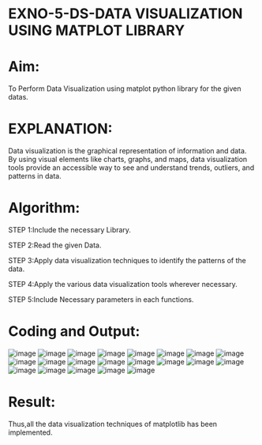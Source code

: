 
# EXNO-5-DS-DATA VISUALIZATION USING MATPLOT LIBRARY

# Aim:
  To Perform Data Visualization using matplot python library for the given datas.

# EXPLANATION:
Data visualization is the graphical representation of information and data. By using visual elements like charts, graphs, and maps, data visualization tools provide an accessible way to see and understand trends, outliers, and patterns in data.

# Algorithm:
STEP 1:Include the necessary Library.

STEP 2:Read the given Data.

STEP 3:Apply data visualization techniques to identify the patterns of the data.

STEP 4:Apply the various data visualization tools wherever necessary.

STEP 5:Include Necessary parameters in each functions.

# Coding and Output:
 ![image](https://github.com/user-attachments/assets/63f9ece7-946d-47a8-9b8d-b6327b0f66bf)
![image](https://github.com/user-attachments/assets/9ab09a6d-ce64-45fe-9b9a-d592c48949a6)
![image](https://github.com/user-attachments/assets/f0db73de-4bdc-4c0e-a319-5b5e82db5cef)
![image](https://github.com/user-attachments/assets/4ecb4811-6d5b-487e-a8e5-6c69bf98f035)
![image](https://github.com/user-attachments/assets/cfe615c9-ce81-42c4-b78f-1f34353215b8)
![image](https://github.com/user-attachments/assets/0866ce53-cd1f-4498-8a1e-607c5b86d900)
![image](https://github.com/user-attachments/assets/2b8808bc-f2ec-4f53-bfa8-817f4aefb806)
![image](https://github.com/user-attachments/assets/4ca0ee18-65c8-4c50-bac6-409fa47d28ca)
![image](https://github.com/user-attachments/assets/6791c0fc-7950-44c4-b190-0d6d9468b76f)
![image](https://github.com/user-attachments/assets/87fc1880-eab2-4ebd-bbdc-1267e39e3613)
![image](https://github.com/user-attachments/assets/5175e602-6672-4157-8e77-f8c30ef74361)
![image](https://github.com/user-attachments/assets/19dd5701-13ca-4d00-b2c6-a17ad2529599)
![image](https://github.com/user-attachments/assets/2f73c172-8552-4dc3-ad53-548e05ed22b2)
![image](https://github.com/user-attachments/assets/6a8dfbc7-6120-4ee3-8536-1a8c76d7e39f)
![image](https://github.com/user-attachments/assets/e236a6fe-60ef-4a21-b20a-654408856c81)
![image](https://github.com/user-attachments/assets/a53632f9-15e1-48fe-b940-841c4e9c644a)
![image](https://github.com/user-attachments/assets/00e08302-52bd-40ce-86e8-f444ad742163)
![image](https://github.com/user-attachments/assets/65ce7a76-775b-4496-933a-0eca375f1767)
![image](https://github.com/user-attachments/assets/66728d6e-0f86-4fa4-b8f0-e6bdb3059439)
![image](https://github.com/user-attachments/assets/b18c65f2-0766-4a00-b547-1e2178cbd62c)
![image](https://github.com/user-attachments/assets/85432dd6-7bd7-47fb-bc5d-95a6df3d2925)


# Result:
  Thus,all the data visualization techniques of matplotlib has been implemented.
